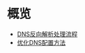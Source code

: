 # 概览

* [DNS反向解析处理流程](software/dns/dns_setting_2)
* [优化DNS配置方法](software/dns/dns_setting)














    
   
   
    
        